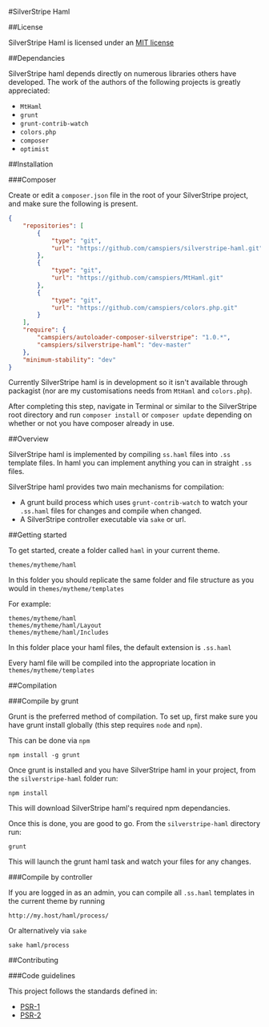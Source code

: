 #SilverStripe Haml

##License

SilverStripe Haml is licensed under an [MIT license](http://camspiers.mit-license.org/)

##Dependancies

SilverStripe haml depends directly on numerous libraries others have developed. The work of the authors of the following projects is greatly appreciated:

* `MtHaml`
* `grunt`
* `grunt-contrib-watch`
* `colors.php`
* `composer`
* `optimist`

##Installation

###Composer

Create or edit a `composer.json` file in the root of your SilverStripe project, and make sure the following is present.

```json
{
    "repositories": [
        {
            "type": "git",
            "url": "https://github.com/camspiers/silverstripe-haml.git"
        },
        {
            "type": "git",
            "url": "https://github.com/camspiers/MtHaml.git"
        },
        {
            "type": "git",
            "url": "https://github.com/camspiers/colors.php.git"
        }
    ],
    "require": {
        "camspiers/autoloader-composer-silverstripe": "1.0.*",
        "camspiers/silverstripe-haml": "dev-master"
    },
    "minimum-stability": "dev"
}
```

Currently SilverStripe haml is in development so it isn't available through packagist (nor are my customisations needs from `MtHaml` and `colors.php`).

After completing this step, navigate in Terminal or similar to the SilverStripe root directory and run `composer install` or `composer update` depending on whether or not you have composer already in use.

##Overview

SilverStripe haml is implemented by compiling `ss.haml` files into `.ss` template files. In haml you can implement anything you can in straight `.ss` files.

SilverStripe haml provides two main mechanisms for compilation:

* A grunt build process which uses `grunt-contrib-watch` to watch your `.ss.haml` files for changes and compile when changed.
* A SilverStripe controller executable via `sake` or url.

##Getting started

To get started, create a folder called `haml` in your current theme.

	themes/mytheme/haml

In this folder you should replicate the same folder and file structure as you would in `themes/mytheme/templates`

For example:

	themes/mytheme/haml
	themes/mytheme/haml/Layout
	themes/mytheme/haml/Includes

In this folder place your haml files, the default extension is `.ss.haml`

Every haml file will be compiled into the appropriate location in `themes/mytheme/templates`

##Compilation

###Compile by grunt

Grunt is the preferred method of compilation. To set up, first make sure you have grunt install globally (this step requires `node` and `npm`).

This can be done via `npm`

	npm install -g grunt

Once grunt is installed and you have SilverStripe haml in your project, from the `silverstripe-haml` folder run:

	npm install

This will download SilverStripe haml's required npm dependancies.

Once this is done, you are good to go. From the `silverstripe-haml` directory run:

	grunt
	
This will launch the grunt haml task and watch your files for any changes.

###Compile by controller

If you are logged in as an admin, you can compile all `.ss.haml` templates in the current theme by running 

	http://my.host/haml/process/

Or alternatively via `sake`

	sake haml/process

##Contributing

###Code guidelines

This project follows the standards defined in:

* [PSR-1](https://github.com/pmjones/fig-standards/blob/psr-1-style-guide/proposed/PSR-1-basic.md)
* [PSR-2](https://github.com/pmjones/fig-standards/blob/psr-1-style-guide/proposed/PSR-2-advanced.md)